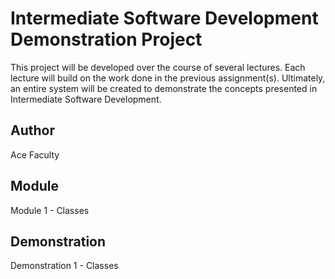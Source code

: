 # Intermediate Software Development Demonstration Project
This project will be developed over the course of several lectures.  Each 
lecture will build on the work done in the previous assignment(s).  Ultimately, an entire system will be created to demonstrate the concepts 
presented in Intermediate Software Development.

## Author
Ace Faculty

## Module
Module 1 - Classes

## Demonstration
Demonstration 1 - Classes

